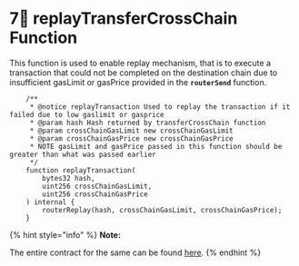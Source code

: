 # 7⃣ replayTransferCrossChain Function

This function is used to enable replay mechanism, that is to execute a transaction that could not be completed on the destination chain due to insufficient gasLimit or gasPrice provided in the **`routerSend`** function.

```solidity
    /**
     * @notice replayTransaction Used to replay the transaction if it failed due to low gaslimit or gasprice
     * @param hash Hash returned by transferCrossChain function
     * @param crossChainGasLimit new crossChainGasLimit
     * @param crossChainGasPrice new crossChainGasPrice
     * NOTE gasLimit and gasPrice passed in this function should be greater than what was passed earlier
     */
    function replayTransaction(
        bytes32 hash,
        uint256 crossChainGasLimit,
        uint256 crossChainGasPrice
    ) internal {
        routerReplay(hash, crossChainGasLimit, crossChainGasPrice);
    }
```

{% hint style="info" %}
**Note:**

The entire contract for the same can be found [here](../examples/cross-chain-erc1155.md).
{% endhint %}
